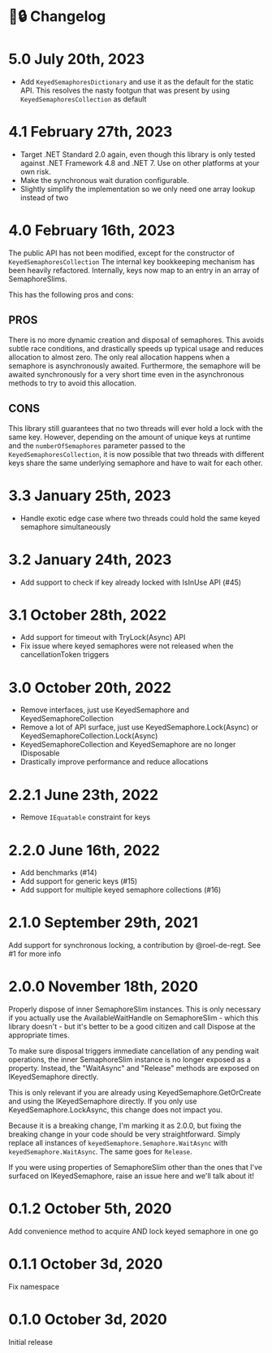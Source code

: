 # 🔑🔒 Changelog

# 5.0 July 20th, 2023

- Add `KeyedSemaphoresDictionary` and use it as the default for the static API. This resolves the nasty footgun that was present by using `KeyedSemaphoresCollection` as default

# 4.1 February 27th, 2023

- Target .NET Standard 2.0 again, even though this library is only tested against .NET Framework 4.8 and .NET 7.
Use on other platforms at your own risk.
- Make the synchronous wait duration configurable.
- Slightly simplify the implementation so we only need one array lookup instead of two

# 4.0 February 16th, 2023

The public API has not been modified, except for the constructor of `KeyedSemaphoresCollection`
The internal key bookkeeping mechanism has been heavily refactored.
Internally, keys now map to an entry in an array of SemaphoreSlims.

This has the following pros and cons:

PROS
----
There is no more dynamic creation and disposal of semaphores. 
This avoids subtle race conditions, and drastically speeds up typical usage and reduces allocation to almost zero.
The only real allocation happens when a semaphore is asynchronously awaited.
Furthermore, the semaphore will be awaited synchronously for a very short time even in the asynchronous methods to try to avoid this allocation.

CONS
----
This library still guarantees that no two threads will ever hold a lock with the same key.
However, depending on the amount of unique keys at runtime and the `numberOfSemaphores` parameter passed to the `KeyedSemaphoresCollection`,
it is now possible that two threads with different keys share the same underlying semaphore and have to wait for each other.

# 3.3 January 25th, 2023

- Handle exotic edge case where two threads could hold the same keyed semaphore simultaneously

# 3.2 January 24th, 2023

- Add support to check if key already locked with IsInUse API (#45)

# 3.1 October 28th, 2022

- Add support for timeout with TryLock(Async) API
- Fix issue where keyed semaphores were not released when the cancellationToken triggers

# 3.0 October 20th, 2022

- Remove interfaces, just use KeyedSemaphore and KeyedSemaphoreCollection
- Remove a lot of API surface, just use KeyedSemaphore.Lock(Async) or KeyedSemaphoreCollection.Lock(Async)
- KeyedSemaphoreCollection and KeyedSemaphore are no longer IDisposable
- Drastically improve performance and reduce allocations 

# 2.2.1 June 23th, 2022

- Remove `IEquatable` constraint for keys 

# 2.2.0 June 16th, 2022

- Add benchmarks (#14)
- Add support for generic keys (#15)
- Add support for multiple keyed semaphore collections (#16)

# 2.1.0 September 29th, 2021

Add support for synchronous locking, a contribution by @roel-de-regt. See #1 for more info

# 2.0.0 November 18th, 2020

Properly dispose of inner SemaphoreSlim instances. This is only necessary if you actually use the AvailableWaitHandle on SemaphoreSlim - which this library doesn't - but it's
better to be a good citizen and call Dispose at the appropriate times.

To make sure disposal triggers immediate cancellation of any pending wait operations, the inner SemaphoreSlim instance is no longer exposed as a property. Instead, the "WaitAsync"
and "Release" methods are exposed on IKeyedSemaphore directly.

This is only relevant if you are already using KeyedSemaphore.GetOrCreate and using the IKeyedSemaphore directly. If you only use KeyedSemaphore.LockAsync, this change does not
impact you.

Because it is a breaking change, I'm marking it as 2.0.0, but fixing the breaking change in your code should be very straightforward. Simply replace all instances
of `keyedSemaphore.Semaphore.WaitAsync` with `keyedSemaphore.WaitAsync`. The same goes for `Release`.

If you were using properties of SemaphoreSlim other than the ones that I've surfaced on IKeyedSemaphore, raise an issue here and we'll talk about it!

# 0.1.2 October 5th, 2020

Add convenience method to acquire AND lock keyed semaphore in one go

# 0.1.1 October 3d, 2020

Fix namespace

# 0.1.0 October 3d, 2020

Initial release
